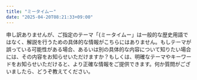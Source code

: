 ```yaml
---
title: "ミータイムー"
date: "2025-04-20T08:21:33+09:00"
---
```


申し訳ありませんが、ご指定のテーマ「{ミータイムー」は一般的な歴史用語ではなく、解説を行うための具体的な情報がこちらにはありません。もしテーマが誤っている可能性がある場合、あるいは別の具体的な内容について知りたい場合には、その内容をお知らせいただけますか？もしくは、明確なテーマやキーワードをお知らせいただけると、より正確な情報をご提供できます。何か質問がございましたら、どうぞ教えてください。